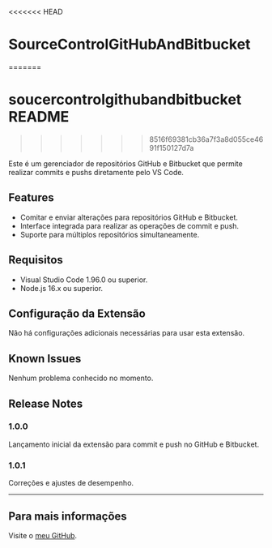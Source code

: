 <<<<<<< HEAD
# SourceControlGitHubAndBitbucket
=======
# soucercontrolgithubandbitbucket README
>>>>>>> 8516f69381cb36a7f3a8d055ce4691f150127d7a

Este é um gerenciador de repositórios GitHub e Bitbucket que permite realizar commits e pushs diretamente pelo VS Code.

## Features

- Comitar e enviar alterações para repositórios GitHub e Bitbucket.
- Interface integrada para realizar as operações de commit e push.
- Suporte para múltiplos repositórios simultaneamente.

## Requisitos

- Visual Studio Code 1.96.0 ou superior.
- Node.js 16.x ou superior.

## Configuração da Extensão

Não há configurações adicionais necessárias para usar esta extensão.

## Known Issues

Nenhum problema conhecido no momento.

## Release Notes

### 1.0.0

Lançamento inicial da extensão para commit e push no GitHub e Bitbucket.

### 1.0.1

Correções e ajustes de desempenho.

---

## Para mais informações

Visite o [meu GitHub](https://github.com/mirosmaroliveira).

